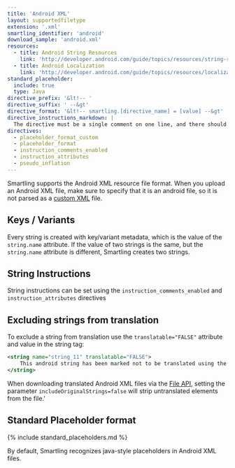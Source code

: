 ```yaml
---
title: 'Android XML'
layout: supportedfiletype
extension: '.xml'
smartling_identifier: 'android'
download_sample: 'android.xml'
resources: 
  - title: Android String Resources
    link: 'http://developer.android.com/guide/topics/resources/string-resource.html'
  - title: Android Localization
    link: 'http://developer.android.com/guide/topics/resources/localization.html'
standard_placeholder:
  include: true
  type: Java
directive_prefix: '&lt!-- '
directive_suffix: ' --&gt'
directive_format: '&lt!-- smartling.[directive_name] = [value] --&gt'
directive_instructions_markdown: |
  The directive must be a single comment on one line, and there should not be any inline trailing symbols after the directive.  Directives apply to all strings that follow them. Directives can be changed throughout the file.
directives:
  - placeholder_format_custom
  - placeholder_format
  - instruction_comments_enabled
  - instruction_attributes
  - pseudo_inflation
---
```


Smartling supports the Android XML resource file format. When you upload an Android XML file, make sure to specify that it is an android file, so it is not parsed as a [custom XML](/developers/supported-file-type/custom-xml/) file.

## Keys / Variants

Every string is created with key/variant metadata, which is the value of the `string.name` attribute. If the value of two strings is the same, but the `string.name` attribute is different, Smartling creates two strings.

## String Instructions

String instructions can be set using the `instruction_comments_enabled` and `instruction_attributes` directives


## Excluding strings from translation

To exclude a string from translation use the `translatable="FALSE"` attribute and value in the string tag:

~~~xml
<string name="string_11" translatable="FALSE">
    This android string has been marked not to be translated using the translatable attribute.
</string>
~~~

When downloading translated Android XML files via the [File API](/developers/API/FileAPI/Download-File/), setting the parameter `includeOriginalStrings=false` will strip untranslated elements from the file.' 

## Standard Placeholder format

{% include standard_placeholders.md %} 

By default, Smartling recognizes java-style placeholders in Android XML files.